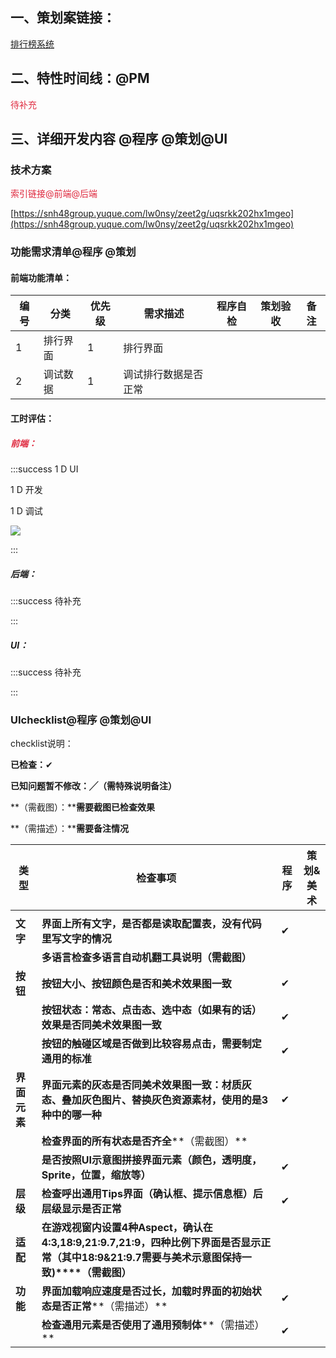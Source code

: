 ## 一、策划案链接：
[排行榜系统](https://snh48group.yuque.com/zdlwma/kxyozs/zrgewaxtnwtqgmwz)

## 二、特性时间线：@PM
<font style="color:#DF2A3F;">待补充</font>

## 三、详细开发内容 @程序 @策划@UI
### 技术方案
<font style="color:#DF2A3F;">索引链接@前端@后端</font>

[https://snh48group.yuque.com/lw0nsy/zeet2g/uqsrkk202hx1mgeo](https://snh48group.yuque.com/lw0nsy/zeet2g/uqsrkk202hx1mgeo)

### 功能需求清单@程序 @策划
#### 前端功能清单：
| 编号 | 分类 | 优先级 | 需求描述 | 程序自检 | 策划验收 | 备注 |
| --- | --- | --- | --- | --- | --- | --- |
| 1 | 排行界面 | 1 | 排行界面 |  | | |
| 2 | 调试数据 | 1 | 调试排行数据是否正常 |  | | |




#### 工时评估：
##### <font style="color:#DF2A3F;">前端：</font>
:::success
1 D UI

1 D 开发

1 D 调试

![](https://cdn.nlark.com/yuque/0/2024/png/49553947/1729750921739-599abab2-53a2-4c85-bab2-2d6373f6e7a8.png)

:::

##### 后端：
:::success
待补充

:::

##### UI：
:::success
 待补充

:::

### UIchecklist@程序 @策划@UI
checklist说明：

**已检查：**✔

**已知问题暂不修改：╱（需特殊说明备注）**

**（需截图）：****需要截图已检查效果**

**（需描述）：****需要备注情况**

| **类型** | **检查事项** | **程序** | **策划&美术** |
| --- | --- | --- | --- |
| | | | |
| **文字** | **界面上所有文字，是否都是读取配置表，没有代码里写文字的情况** | ✔ | |
| | **多语言检查****多语言自动机翻工具说明****（需截图）** | | |
| **按钮** | **按钮大小、按钮颜色是否和美术效果图一致** | ✔ | |
| | **按钮状态：常态、点击态、选中态（如果有的话）效果是否同美术效果图一致** | ✔ | |
| | **按钮的触碰区域是否做到比较容易点击，需要制定通用的标准** | ✔ | |
| **界面元素** | **界面元素的灰态是否同美术效果图一致：材质灰态、叠加灰色图片、替换灰色资源素材，使用的是3种中的哪一种** | ✔ | |
| | **检查界面的所有状态是否齐全****（需截图）** | | |
| | **是否按照UI示意图拼接界面元素（颜色，透明度，Sprite，位置，缩放等）** | ✔ | |
| **层级** | **检查呼出通用Tips界面（确认框、提示信息框）后层级显示是否正常** | ✔ | |
| **适配** | **在游戏视窗内设置4种Aspect，确认在4:3,18:9,21:9.7,21:9，四种比例下界面是否显示正常（其中18:9&21:9.7需要与美术示意图保持一致)****（需截图）** | | |
| **功能** | **界面加载响应速度是否过长，加载时界面的初始状态是否正常****（需描述）** | ✔ | |
| | **检查通用元素是否使用了通用预制体****（需描述）** | ✔ | |






